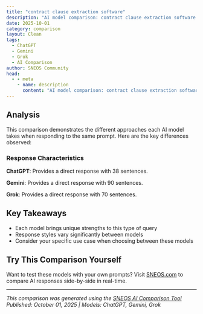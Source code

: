 ```yaml
---
title: "contract clause extraction software"
description: "AI model comparison: contract clause extraction software..."
date: 2025-10-01
category: comparison
layout: Clean
tags:
  - ChatGPT
  - Gemini
  - Grok
  - AI Comparison
author: SNEOS Community
head:
  - - meta
    - name: description
      content: "AI model comparison: contract clause extraction software..."
---
```


<ChatComparison
  title="contract clause extraction software"
  prompt="contract clause extraction software"
  :responses='{"ChatGPT": "Certainly! If you are looking for **contract clause extraction software**, here are some popular tools and platforms that specialize in extracting, analyzing, and managing contract clauses using AI and natural language processing (NLP):\n\n### Top Contract Clause Extraction Software\n\n1. **Kira Systems**\n - Uses machine learning to identify and extract contract clauses.\n - Supports contract review, due diligence, and compliance.\n - Can be trained on specific clause types to improve accuracy.\n\n2. **Evisort**\n - AI-powered contract management platform.\n - Automatically extracts key clauses, dates, and obligations.\n - Provides customizable clause libraries and analytics.\n\n3. **Luminance**\n - AI platform for contract review and analysis.\n - Extracts and highlights critical clauses with high accuracy.\n - Useful for legal due diligence and risk assessment.\n\n4. **LinkSquares**\n - Post-signature contract management with clause extraction.\n - AI identifies and categorizes contract provisions.\n - Good for contract obligation tracking.\n\n5. **ContractPodAi**\n - End-to-end contract lifecycle management.\n - AI-driven clause extraction and playbook automation.\n - Integrates with popular enterprise tools.\n\n6. **LawGeex**\n - Automated contract review tool.\n - Compares clauses against corporate policies.\n - Extracts and flags non-compliant clauses.\n\n7. **ClauseBase**\n - Focused on drafting but also supports clause extraction.\n - Powerful search and analysis of contract clauses.\n\n---\n\n### What To Look For in Clause Extraction Software\n\n- **Accuracy:** High precision in identifying clauses and relevant info.\n- **Customization:** Ability to train models on your specific contract types.\n- **Integration:** Works well with your current contract management or document system.\n- **User-Friendly Interface:** Easy for legal and business teams to use.\n- **Analytics:** Provides insights on contract risks and obligations.\n- **Security:** Strong data privacy and compliance measures.\n\n---\n\n### Summary\n\nIf your goal is to automate the extraction of specific clauses from contracts for review, compliance, or data aggregation, tools like **Kira Systems**, **Evisort**, or **Luminance** are excellent choices. For full contract lifecycle management with clause extraction included, **ContractPodAi** or **LinkSquares** might be more suitable.\n\nDo you want recommendations based on a particular industry or contract type? Or are you interested in open-source options?", "Gemini": "Okay, let\u0027s discuss contract clause extraction software. This is a growing area in legal tech, with significant potential for improving efficiency and accuracy in legal review. Here\u0027s a breakdown of the topic:\n\n**What is Contract Clause Extraction Software?**\n\nContract clause extraction software, also sometimes called contract AI or contract review software, uses natural language processing (NLP), machine learning (ML), and often other AI techniques to:\n\n* **Identify:** Locate specific types of clauses within contract documents.\n* **Extract:** Isolate the text of those clauses from the surrounding context.\n* **Classify:** Categorize the extracted clauses (e.g., indemnity, termination, governing law, etc.).\n* **Summarize (Sometimes):** Provide a brief overview of the key terms within the clause.\n* **Analyze (Sometimes):** Compare extracted clauses against a library of standard clauses or against other contracts to identify inconsistencies or deviations.\n\n**Key Features \u0026 Capabilities**\n\nGood contract clause extraction software will typically offer the following:\n\n* **Document Upload \u0026 Processing:** Handles various document formats (PDF, Word, scanned images with OCR) and can process large volumes of documents.\n* **Clause Identification \u0026 Extraction:** Accurately identifies and extracts the specific clauses you need based on your chosen categories.\n* **Customizable Clause Libraries:** Allows you to define and customize the types of clauses you want to extract and the specific language patterns associated with those clauses. Pre-built clause libraries are often provided as a starting point.\n* **Data Validation \u0026 Review:** Provides a user interface for reviewing and validating the extracted clauses, allowing for corrections and fine-tuning. This is crucial for ensuring accuracy.\n* **Reporting \u0026 Analytics:** Generates reports on the extracted clauses, providing insights into contract terms and potential risks.\n* **Integration:** Integrates with other legal tech tools, such as contract lifecycle management (CLM) systems, document management systems, and e-discovery platforms.\n* **User-Friendly Interface:** An intuitive interface for uploading documents, defining clause categories, reviewing results, and generating reports.\n* **Security \u0026 Data Privacy:** Robust security measures to protect sensitive contract data, including encryption and access controls. Compliance with relevant data privacy regulations (e.g., GDPR, CCPA).\n* **Continuous Learning:** The AI models should be continuously learning and improving their accuracy over time as they are exposed to more data.\n\n**Benefits of Using Contract Clause Extraction Software**\n\n* **Increased Efficiency:** Automates the tedious and time-consuming task of manually reviewing contracts.\n* **Reduced Costs:** Saves on labor costs associated with manual contract review.\n* **Improved Accuracy:** Reduces the risk of human error in identifying and extracting clauses.\n* **Faster Turnaround Times:** Enables quicker contract reviews and negotiations.\n* **Better Risk Management:** Helps identify potential risks and liabilities hidden within contracts.\n* **Improved Compliance:** Ensures compliance with relevant laws and regulations.\n* **Data-Driven Insights:** Provides valuable data and insights into contract terms and trends.\n\n**Use Cases**\n\n* **Due Diligence:** Quickly review a large volume of contracts during mergers and acquisitions (M\u0026A) to identify key terms and potential liabilities.\n* **Contract Lifecycle Management (CLM):** Automate the extraction of key dates, obligations, and other information from contracts to populate a CLM system.\n* **Compliance Audits:** Review contracts to ensure compliance with relevant laws and regulations.\n* **Legal Research:** Quickly find relevant clauses in a database of contracts to support legal research.\n* **Risk Assessment:** Identify clauses that pose a risk to the organization.\n* **Contract Standardization:** Analyze existing contracts to identify best practices and create standardized contract templates.\n\n**Factors to Consider When Choosing Software**\n\n* **Accuracy:** This is paramount. Look for software that has a high accuracy rate in identifying and extracting clauses. Ask about their validation process and how they measure accuracy.\n* **Customization:** Can you customize the software to identify and extract the specific types of clauses you need?\n* **Ease of Use:** Is the software easy to use and intuitive?\n* **Scalability:** Can the software handle the volume of contracts you need to process?\n* **Integration:** Does the software integrate with your existing legal tech stack?\n* **Security:** Does the software have robust security measures in place to protect your data?\n* **Cost:** Consider the total cost of ownership, including licensing fees, implementation costs, and ongoing maintenance. Compare different pricing models (e.g., per document, subscription).\n* **Vendor Reputation \u0026 Support:** Choose a reputable vendor with a proven track record and good customer support. Ask for references.\n* **Specific Industry/Legal Area Expertise:** Some tools are specialized for certain industries or types of law (e.g., real estate, intellectual property). Consider whether a specialized tool would be a better fit.\n* **Training Data:** Ask about the training data used to develop the AI models. The more relevant the training data to your specific needs, the better the accuracy is likely to be.\n* **Ongoing Improvement:** Understand how the vendor plans to continuously improve the accuracy and functionality of the software.\n\n**Examples of Contract Clause Extraction Software Vendors**\n\nThis is not an exhaustive list, and the market is constantly evolving, but here are some of the prominent players:\n\n* **Kira Systems (Now part of Litera):** A well-established player, known for its powerful AI and customization options.\n* **Seal Software (Now part of DocuSign):** Strong integration with the DocuSign platform.\n* **Eigen Technologies:** Focuses on high accuracy and complex contract analysis.\n* **Lex Machina (LexisNexis):** More focused on litigation analytics but has some contract analysis capabilities.\n* **Precisely:** Cloud-based contract management platform with AI-powered clause extraction.\n* **ContractWorks:** Aimed at ease of use and affordability.\n* **Agiloft:** A customizable CLM platform with strong AI capabilities.\n* **Ironclad:** Modern CLM platform with contract AI and automation.\n* **Evisort:** AI-powered contract management platform with focus on insights and analytics.\n* **Icertis:** Enterprise-grade CLM platform with robust AI features.\n* **LawGeex:** Focuses on contract review automation.\n* **Leverton (Now part of MRI Software):** Specializes in lease abstraction.\n* **DocParser:** A general-purpose document parser that can be used for contract clause extraction.\n* **Rossum:** Intelligent document processing platform that can be used for contracts.\n\n**Tips for Implementation**\n\n* **Start with a Clear Use Case:** Define a specific problem you want to solve with contract clause extraction.\n* **Pilot Project:** Run a pilot project with a small set of contracts to evaluate the software and fine-tune the configuration.\n* **Data Preparation:** Ensure your contracts are in a clean and consistent format. High-quality input leads to high-quality output.\n* **Training \u0026 Support:** Provide adequate training to your team on how to use the software effectively.\n* **Validation Process:** Establish a clear process for reviewing and validating the extracted clauses.\n* **Continuous Monitoring:** Monitor the accuracy of the software and make adjustments as needed.\n* **Iterative Improvement:** Use the data and insights from the software to improve your contract templates and processes.\n\n**The Future of Contract Clause Extraction**\n\nThe field of contract clause extraction is expected to continue to evolve rapidly, with advancements in AI and NLP leading to:\n\n* **Increased Accuracy:** Even more accurate identification and extraction of clauses.\n* **More Sophisticated Analysis:** Deeper insights into contract terms and risks.\n* **Greater Automation:** More automation of the entire contract review process.\n* **Integration with Other Legal Tech Tools:** Seamless integration with other legal tech platforms.\n* **Wider Adoption:** Increased adoption of contract clause extraction software across the legal industry.\n* **Generative AI Integration:** The ability to generate missing or deficient clauses based on the extracted information.\n\nBy carefully evaluating your needs and choosing the right software, you can leverage contract clause extraction technology to significantly improve the efficiency, accuracy, and effectiveness of your contract management processes. Remember to thoroughly test and validate the software before deploying it on a large scale. Good luck!\n", "Grok": "Contract clause extraction software is a specialized tool or technology designed to automatically identify, extract, and analyze specific clauses, terms, or provisions within legal contracts or agreements. These tools typically use artificial intelligence (AI), natural language processing (NLP), and machine learning algorithms to process large volumes of documents, saving time and reducing errors compared to manual review. They are widely used by legal professionals, compliance teams, and businesses to streamline contract management processes.\n\n### Key Features of Contract Clause Extraction Software\n1. **Clause Identification**: Automatically detects and categorizes standard clauses such as termination, indemnity, confidentiality, payment terms, etc.\n2. **Custom Clause Recognition**: Allows users to define custom clauses or specific terms relevant to their business or industry for extraction.\n3. **Data Extraction**: Pulls out critical data points like dates, parties involved, monetary values, and obligations.\n4. **Search and Filtering**: Enables users to search for specific clauses or keywords across multiple documents.\n5. **Risk Analysis**: Highlights potentially risky or non-standard clauses for further review.\n6. **Integration**: Often integrates with contract lifecycle management (CLM) systems or other legal tech platforms.\n7. **Reporting and Summarization**: Generates summaries or reports of extracted clauses for quick reference.\n8. **Multi-Document Processing**: Handles large batches of contracts simultaneously.\n\n### Benefits\n- **Time Efficiency**: Speeds up contract review processes, especially for high-volume document analysis.\n- **Accuracy**: Reduces human error in identifying critical clauses or terms.\n- **Cost Savings**: Minimizes the need for extensive manual labor by legal teams.\n- **Compliance**: Helps ensure contracts adhere to regulatory or internal policy requirements by flagging non-compliant clauses.\n- **Scalability**: Useful for businesses dealing with a growing number of contracts.\n\n### Popular Contract Clause Extraction Software\nHere are some well-known tools and platforms that offer contract clause extraction as a core or additional feature:\n1. **Kira Systems**: An AI-powered contract analysis tool that extracts and analyzes clauses, identifies risks, and supports due diligence processes.\n2. **DocuSign CLM**: Provides contract lifecycle management with features for clause extraction and analysis, integrated with e-signature capabilities.\n3. **Icertis Contract Intelligence (ICI)**: A robust CLM platform with AI-driven clause extraction and risk assessment features.\n4. **Seal Software (now part of DocuSign)**: Focuses on contract analytics and clause discovery, often used for post-merger integration or audits.\n5. **ThoughtRiver**: Offers pre-screening of contracts and clause extraction with a focus on risk identification.\n6. **ContractPodAi**: Combines AI with contract management to extract and summarize clauses while providing actionable insights.\n7. **LinkSquares**: A contract management tool with AI capabilities for clause extraction, search, and reporting.\n\n### How It Works\n1. **Document Ingestion**: Contracts (PDFs, Word docs, etc.) are uploaded or integrated into the software.\n2. **Text Processing**: OCR (Optical Character Recognition) may be used for scanned documents, and NLP processes the text to understand context.\n3. **Clause Detection**: Pre-trained models or custom rules identify and tag clauses based on language patterns or user-defined criteria.\n4. **Output Generation**: Extracted clauses are displayed in a user-friendly format, often with summaries, tags, or exportable reports.\n5. **Review and Editing**: Users can manually review or edit extracted data to ensure accuracy.\n\n### Use Cases\n- **Due Diligence**: Extracting key clauses during mergers and acquisitions to assess risks and obligations.\n- **Contract Audits**: Reviewing existing contracts for compliance or identifying clauses that need renegotiation.\n- **Lease Agreements**: Extracting terms like rent amounts, renewal options, or termination conditions from property contracts.\n- **Vendor Management**: Monitoring clauses related to pricing, delivery terms, or penalties in supplier contracts.\n\n### Challenges\n- **Complex Language**: Legal jargon or non-standard phrasing can sometimes confuse extraction algorithms.\n- **Document Quality**: Poorly scanned or formatted documents may lead to inaccurate results.\n- **Customization Needs**: May require significant setup to recognize industry-specific or bespoke clauses.\n- **Cost**: High-end solutions can be expensive for small businesses or startups.\n- **Data Security**: Handling sensitive contract data requires robust security measures to prevent breaches.\n\n### Choosing the Right Software\nWhen selecting contract clause extraction software, consider:\n- **Ease of Use**: Intuitive interface and minimal learning curve.\n- **Customization Options**: Ability to tailor clause recognition to your specific needs.\n- **Integration Capabilities**: Compatibility with existing tools (e.g., CRMs, CLM systems).\n- **Scalability**: Capacity to handle growing document volumes.\n- **Pricing Model**: Subscription-based, per-document, or one-time purchase.\n- **Support and Training**: Availability of customer support and resources for onboarding.\n\nIf you\u0027re looking for recommendations tailored to a specific industry (e.g., real estate, healthcare) or budget, or if you need a deeper dive into a particular tool, let me know! Additionally, some platforms offer free trials or demos, which can be a great way to test their clause extraction capabilities."}' 
  published-date="21:09"
/>

## Analysis

This comparison demonstrates the different approaches each AI model takes when responding to the same prompt. Here are the key differences observed:

### Response Characteristics

**ChatGPT**: Provides a direct response with 38 sentences. 

**Gemini**: Provides a direct response with 90 sentences. 

**Grok**: Provides a direct response with 70 sentences. 

## Key Takeaways

- Each model brings unique strengths to this type of query
- Response styles vary significantly between models
- Consider your specific use case when choosing between these models

## Try This Comparison Yourself

Want to test these models with your own prompts? Visit [SNEOS.com](https://sneos.com) to compare AI responses side-by-side in real-time.

---

*This comparison was generated using the [SNEOS AI Comparison Tool](https://sneos.com)*
*Published: October 01, 2025 | Models: ChatGPT, Gemini, Grok*
